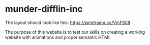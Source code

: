 # munder-difflin-inc
The layout should look like this: https://wireframe.cc/VmFS08


The purpose of this website is to test our skills on creating a working website with animations and proper semantic HTML
